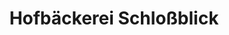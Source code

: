 ---
title: "Hofbäckerei Schloßblick"
url: /dornburg-camburg/hofbaeckerei-schlossblick/
shop: Bäckerei
---
